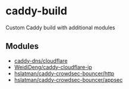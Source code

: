 # caddy-build

Custom Caddy build with additional modules

## Modules

- [caddy-dns/cloudflare](https://github.com/caddy-dns/cloudflare)
- [WeidiDeng/caddy-cloudflare-ip](https://github.com/WeidiDeng/caddy-cloudflare-ip)
- [hslatman/caddy-crowdsec-bouncer/http](https://github.com/hslatman/caddy-crowdsec-bouncer)
- [hslatman/caddy-crowdsec-bouncer/appsec](https://github.com/hslatman/caddy-crowdsec-bouncer)
